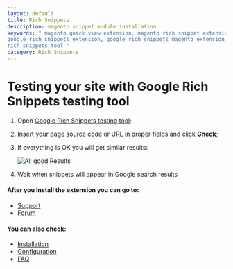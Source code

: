 ```yaml
---
layout: default
title: Rich Snippets
description: magento snippet module installation
keywords: " magento quick view extension, magento rich snippet extension, magento
google rich snippets extension, google rich snippets magento extension, google
rich snippets tool "
category: Rich Snippets
---
```


# Testing your site with Google Rich Snippets testing tool

1.  Open [Google Rich Snippets testing tool](https://developers.google.com/structured-data/testing-tool/);
2.  Insert your page source code or URL in proper fields and click **Check**;
3.  If everything is OK you will get similar results:

    ![All good Results](http://image.prntscr.com/image/49b886988de548cdb8ce4f164400e0e1.png)
  
4.  Wait when snippets will appear in Google search results

#### After you install the extension you can go to:

* [Support](https://swissuplabs.com/contacts/)
* [Forum](https://swissuplabs.com/magento-forum/)

#### You can also check:

*   [Installation](../installation/)
*   [Configuration](../configuration/)
*	[FAQ](../faq/)
